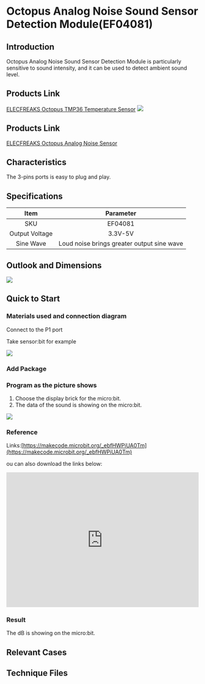﻿# Octopus Analog Noise Sound Sensor Detection Module(EF04081) 

## Introduction

Octopus Analog Noise Sound Sensor Detection Module  is particularly sensitive to sound intensity, and it can be used to detect ambient sound level.

 ## Products Link

[ELECFREAKS Octopus TMP36 Temperature Sensor](https://shop.elecfreaks.com/products/elecfreaks-octopus-analog-noise-sensor?_pos=1&_sid=f0d5208e1&_ss=r)
![](https://wiki-media-ef.oss-cn-hongkong.aliyuncs.com//images/hP4azP5.png)

## Products Link

[ELECFREAKS Octopus Analog Noise Sensor](https://www.elecfreaks.com/octopus-analog-noise-sound-sensor-detection-module.html)

## Characteristics


The 3-pins ports is easy to plug and play.

## Specifications


Item | Parameter 
:-: | :-: 
SKU|EF04081
Output Voltage|3.3V-5V
Sine Wave|Loud noise brings greater output sine wave


## Outlook and Dimensions

 ![](https://wiki-media-ef.oss-cn-hongkong.aliyuncs.com//images/uPRIFLt.png)

## Quick to Start

### Materials used and connection diagram

Connect to the P1 port 

Take sensor:bit for example

 ![](https://wiki-media-ef.oss-cn-hongkong.aliyuncs.com//images/I9xA8Ms.png)

### Add Package

### Program as the picture shows

1. Choose the display brick for the micro:bit.
2. The data of the sound is showing on the micro:bit.

 ![](https://wiki-media-ef.oss-cn-hongkong.aliyuncs.com//images/s2Rucs0.png)

### Reference

Links:[https://makecode.microbit.org/_ebfHWPiUA0Tm](https://makecode.microbit.org/_ebfHWPiUA0Tm)

ou can also download the links below:

<div style="position:relative;height:0;padding-bottom:70%;overflow:hidden;"><iframe style="position:absolute;top:0;left:0;width:100%;height:100%;" src="https://makecode.microbit.org/#pub:_ebfHWPiUA0Tm" frameborder="0" sandbox="allow-popups allow-forms allow-scripts allow-same-origin"></iframe></div>  


### Result
 The dB is showing on the micro:bit.

## Relevant Cases


## Technique Files

